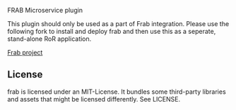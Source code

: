 FRAB Microservice plugin 


This plugin should only be used as a part of Frab integration. Please use the following fork to install and deploy frab and then use this as a seperate, stand-alone RoR application.

[Frab project](https://github.com/Slobodna-domena/frab)


## License

frab is licensed under an MIT-License. It bundles some
third-party libraries and assets that might be licensed
differently. See LICENSE.
